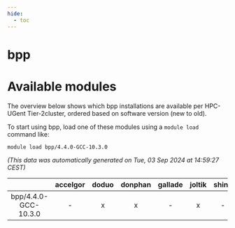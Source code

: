 ```yaml
---
hide:
  - toc
---
```


bpp
===

# Available modules


The overview below shows which bpp installations are available per HPC-UGent Tier-2cluster, ordered based on software version (new to old).

To start using bpp, load one of these modules using a `module load` command like:

```shell
module load bpp/4.4.0-GCC-10.3.0
```

*(This data was automatically generated on Tue, 03 Sep 2024 at 14:59:27 CEST)*  

| |accelgor|doduo|donphan|gallade|joltik|shinx|skitty|
| :---: | :---: | :---: | :---: | :---: | :---: | :---: | :---: |
|bpp/4.4.0-GCC-10.3.0|-|x|x|-|x|-|-|
